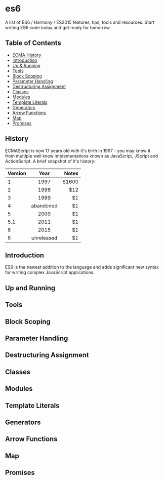 # es6
A list of ES6 / Harmony / ES2015 features, tips, tools and resources. Start writing ES6 code today and get ready for tomorrow.

## Table of Contents
* [ECMA History](#history)
* [Introduction](#introduction)
* [Up & Running](#up-and-running)
* [Tools](#tools)
* [Block Scoping](#block-scoping)
* [Parameter Handling](#paramater-handling)
* [Destructuring Assignment](#destructuring-assignment)
* [Classes](#classes)
* [Modules](#modules)
* [Template Literals](#template-literals)
* [Generators](#generators)
* [Arrow Functions](#arrow-functions)
* [Map](#map)
* [Promises](#promises)

## History
ECMAScript is now 17 years old with it's birth in 1997 - you may know it from multiple well know implementations known as JavaScript, JScript and ActionScript. A brief snapshot of it's history:

| Version  | Year          | Notes            |
| -------- |:-------------:| ----------------:|
| 1        | 1997          |      $1600       |
| 2        | 1998          |      $12         |
| 3        | 1999          |      $1          |
| 4        | abandoned     |      $1          |
| 5        | 2009          |      $1          |
| 5.1      | 2011          |      $1          |
| 6        | 2015          |      $1          |
| 6        | unreleased    |      $1          |

## Introduction
ES6 is the newest addition to the language and adds significant new syntax for writing complex JavaScript applications.

## Up and Running

## Tools

## Block Scoping

## Parameter Handling

## Destructuring Assignment

## Classes

## Modules

## Template Literals

## Generators

## Arrow Functions

## Map

## Promises

